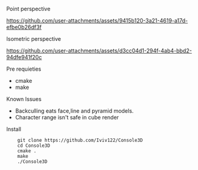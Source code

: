 Point perspective

https://github.com/user-attachments/assets/9415b120-3a21-4619-a17d-efbe0b26df3f



Isometric perspective

https://github.com/user-attachments/assets/d3cc04d1-294f-4ab4-bbd2-94dfe941f20c



Pre requieties
- cmake
- make

Known Issues
- Backculling eats face,line and pyramid models.
- Character range isn't safe in cube render

Install
```
    git clone https://github.com/Iviv122/Console3D
    cd Console3D
    cmake .
    make
    ./Console3D 

```

